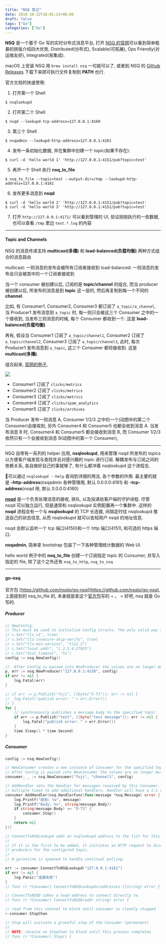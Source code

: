 ```yaml
---
title: "NSQ 笔记"
date: 2018-10-22T16:01:23+08:00
draft: false
tags: ["Go"]
categories: ["Go"]
---
```


**NSQ** 是一个基于 Go 写的实时分布式消息平台, 打开 [NSQ 的官网](https://nsq.io/)可以看到简单粗暴的排版介绍四大优势, Distributed(分布式), Scalable(可拓展), Ops Friendly(对运维友好), Integrated(易集成).

macOS 上安装 NSQ 用 `brew install nsq`  一句就可以了, 或者到 NSQ 的 [Github Releases](https://github.com/nsqio/nsq/releases) 下载下来把可执行文件复制到 **PATH** 也行.

官方文档的快速使用:

1. 打开第一个 Shell

```
$ nsqlookupd
```

2. 打开第二个 Shell

```
$ nsqd --lookupd-tcp-address=127.0.0.1:4160
```

3. 第三个 Shell

```
$ nsqadmin --lookupd-http-address=127.0.0.1:4161
```

4. 发布一条初始化数据, 并在集群中创建一个 topic(如果不存在):

```
$ curl -d 'hello world 1' 'http://127.0.0.1:4151/pub?topic=test'
```

5. 再开一个 Shell 执行 **nsq_to_file**

```
$ nsq_to_file --topic=test --output-dir=/tmp --lookupd-http-address=127.0.0.1:4161
```

6. 发布更多消息到 **nsqd**

```
$ curl -d 'hello world 2' 'http://127.0.0.1:4151/pub?topic=test'
$ curl -d 'hello world 3' 'http://127.0.0.1:4151/pub?topic=test'
```

7. 打开 `http://127.0.0.1:4171/` 可以看到管理的 UI, 验证刚刚执行的一些数据, 也可以查看 `/tmp` 里边 `test.*.log` 的内容

-----------

#### Topic and Channels

NSQ 的消息传递支持 **multicast(多播)** 和 **load-balanced(负载均衡)** 两种方式组合的消息路由

multicast: 一则消息的发布会被所有订阅者接收到
load-balanced: 一则消息的发布会只会被其中的一个订阅者接收到

当一个 consumer 被创建以后, 订阅的是 **topic/channel** 的组合, 而当 producer 被创建以后, 所发布的消息是到 **topic** 这一层的, 然后再复制到每一个不同的 **channel**.

比如, 有 Consumer1, Consumer2, Consumer3 都订阅了 `a_topic/a_channel`, 当 Producer1 发布消息到 `a_topic` 时, 每一则只会被这三个 Consumer 之中的一个接收到, 当发布三则消息的时候, 每个 Consumer 都收到一个. 这是 **load-balanced(负载均衡)**.

再有, 假设当 Consumer1 订阅了 `a_topic/channel1`, Consumer2 订阅了 `a_topic/channel2`, Consumer3 订阅了 `a_topic/channel3`, 此时, 每次 Producer1 发布消息到 `a_topic`, 这三个 Consumer 都将接收到. 这是 **multicast(多播)**.

组合起来, [官网的例子](https://nsq.io/overview/design.html),

![](https://f.cloud.github.com/assets/187441/1700696/f1434dc8-6029-11e3-8a66-18ca4ea10aca.gif)

- Consumer1 订阅了 `clicks/metrics`
- Consumer2 订阅了 `clicks/metrics`
- Consumer3 订阅了 `clicks/metrics`
- Consumer4 订阅了 `clicks/spam_analytics`
- Consumer5 订阅了 `clicks/archives`

当 Producer 发布一则消息 A, Consumer 1/2/3 之中的一个(动图中的第二个 Consumer)会接收到, 另外 Consumer4 和 Consumer5 也都会收到消息 A. 当发布消息 B 时, Consumer4 和 Consumer5 都会接收到消息 B, 而 Consumer 1/2/3 依然只有一个会接收到消息 B(动图中的第一个 Consumer),

----------

NSQ 自带有一系列的 helper 应用, **nsqlookupd**, 用来管理 nsqd 所发布的 topics 以方便客户端发现与查找并且对感兴趣的 topic 进行订阅. 解耦发布与订阅之间的依赖关系, 各自做好自己的事就够了, 有什么都冲着 nsqlookupd 这个进程去.

可以通过 `nsqlookupd --help` 查询到详细的用法, 各个参数的作用. 最主要的就是 **-http-address**(nsqadmin 各种管理用, 默认 0.0.0.0:4161) 和 **-tcp-address**(nsqd 用, 默认 0.0.0.0:4160)

[**nsqd**](https://nsq.io/components/nsqd.html) 是一个负责处理消息的接收, 排队, 以及投递给客户端的守护进程. 尽管 nsqd 可以独立运行, 但是通常和 nsqlookupd 实例配置再一个集群中. 这样的 **nsqd** 进程会有一个与 **nsqlookupd** 的 TCP 长连接, 间隔定时往 nsqlookupd 推送自己的状态信息, 从而 nsqlookupd 就可以告知用户 nsqd 的地址信息.

nsqd 会默认监听一个 tcp 端口(4150)和一个 http 端口(4151), 和可选的 https 端口.

**nsqadmin**, 简单拿 bootstrap 包装了一下各种管理统计数据的 Web UI.

hello world 例子中的 **nsq_to_file** 创建一个订阅指定 topic 的 Consumer, 并写入指定的 file, 除了这个之外还有 `nsq_to_http`, `nsq_to_nsq`

--------------

#### go-nsq

官方包 [https://github.com/nsqio/go-nsq](https://github.com/nsqio/go-nsq), 上面提到的 nsq_to_file 的, 本身就是拿这个[官方包](https://github.com/nsqio/nsq/tree/master/apps)写的 = 。 = 好吧, nsq 就是 Go 写的.

##### Producer

```go
// NewConfig:
// This must be used to initialize Config structs. The only valid way to create a Config is via NewConfig. Values can be set directly, or through Config.Set()
// c.Set("tls_v1", true)
// c.Set("tls-insecure-skip-verify", true)
// c.Set("tls-min-version", "tls1.2")
// c.Set("local_addr", "1.2.3.4:27015")
// c.Set("dial_timeout", "5s")
config := nsq.NewConfig()

//  After Config is passed into NewProducer the values are no longer mutable (they are copied).
p, err := nsq.NewProducer("127.0.0.1:4150", config)
if err != nil {
    log.Fatal(err)
}

// if err := p.Publish("fuji", []byte("X-T3")); err != nil {
// 	log.Fatal("publish error: " + err.Error())
// }
for {
    // synchronously publishes a message body to the specified topic
    if err := p.Publish("test", []byte("test message")); err != nil {
        log.Fatal("publish error: " + err.Error())
    }
    time.Sleep(1 * time.Second)
}
```

##### Consumer

```go
config := nsq.NewConfig()

// NewConsumer creates a new instance of Consumer for the specified topic/channel
// After Config is passed into NewConsumer the values are no longer mutable (they are copied).
consumer, _ := nsq.NewConsumer("fuji", "channel1", config)

// AddHandler sets the Handler for messages received by this Consumer. This can be called
// multiple times to add additional handlers. Handler will have a 1:1 ratio to message handling goroutines.
consumer.AddHandler(nsq.HandlerFunc(func(message *nsq.Message) error {
    log.Printf("收到: %v", message)
    log.Printf("Body: %v", string(message.Body))
    if string(message.Body) == "X-T3" {
        consumer.Stop()
    }
    return nil
}))

// ConnectToNSQLookupd adds an nsqlookupd address to the list for this Consumer instance.
//
// If it is the first to be added, it initiates an HTTP request to discover nsqd
// producers for the configured topic.
//
// A goroutine is spawned to handle continual polling.

err := consumer.ConnectToNSQLookupd("127.0.0.1:4161")
if err != nil {
    log.Panic("连接失败")
}
// func (r *Consumer) ConnectToNSQLookupds(addresses []string) error {

// ConnectToNSQD takes a nsqd address to connect directly to.
// func (r *Consumer) ConnectToNSQD(addr string) error {

// read from this channel to block until consumer is cleanly stopped
<-consumer.StopChan

// Stop will initiate a graceful stop of the Consumer (permanent)
//
// NOTE: receive on StopChan to block until this process completes
// func (r *Consumer) Stop() {


```

